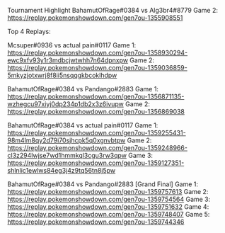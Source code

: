 Tournament Highlight
BahamutOfRage#0384 vs Alg3br4#8779 Game 2:
https://replay.pokemonshowdown.com/gen7ou-1355908551


Top 4 Replays:

Mcsuper#0936 vs actual pain#0117
Game 1: https://replay.pokemonshowdown.com/gen7ou-1358930294-ewc9xfv93y1r3mdbcjwtwhh7n64dpnxpw
Game 2: https://replay.pokemonshowdown.com/gen7ou-1359036859-5mkyzjotxwrj8f8ii5nsqqgkbcoklhdpw

BahamutOfRage#0384 vs Pandango#2883
Game 1: https://replay.pokemonshowdown.com/gen7ou-1356871135-wzhegcu97xiyj0dp234p1db2x3z6ivupw
Game 2: https://replay.pokemonshowdown.com/gen7ou-1356869038

BahamutOfRage#0384 vs actual pain#0117
Game 1: https://replay.pokemonshowdown.com/gen7ou-1359255431-98m4lm8qy2d79i70sjhcpk5q0xgnvbtpw
Game 2: https://replay.pokemonshowdown.com/gen7ou-1359248966-cl3z294lwjse7wd1hmmkql3cgu3rw3qpw
Game 3: https://replay.pokemonshowdown.com/gen7ou-1359127351-shlnlic1ewlws84eg3j4z9tq56tn8j5pw

BahamutOfRage#0384 vs Pandango#2883 [Grand Final]
Game 1: https://replay.pokemonshowdown.com/gen7ou-1359757613
Game 2: https://replay.pokemonshowdown.com/gen7ou-1359754564
Game 3: https://replay.pokemonshowdown.com/gen7ou-1359751632
Game 4: https://replay.pokemonshowdown.com/gen7ou-1359748407
Game 5: https://replay.pokemonshowdown.com/gen7ou-1359744346